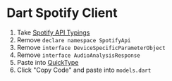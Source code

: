 # Dart Spotify Client

1. Take [Spotify API Typings](https://github.com/DefinitelyTyped/DefinitelyTyped/blob/master/types/spotify-api/index.d.ts)
2. Remove `declare namespace SpotifyApi`
3. Remove `interface DeviceSpecificParameterObject`
4. Remove `interface AudioAnalysisResponse`
5. Paste into [QuickType](https://app.quicktype.io/)
6. Click "Copy Code" and paste into `models.dart`

